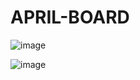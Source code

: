 # APRIL-BOARD


![image](https://github.com/user-attachments/assets/caef5c9e-b8b1-4dab-aeb8-7c39531fea0a)

![image](https://github.com/user-attachments/assets/4d7778e0-04f7-4299-94ae-25e7ba672401)


